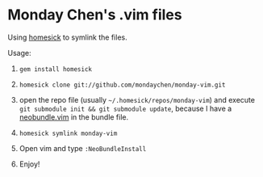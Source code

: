 Monday Chen's .vim files
========

Using [homesick](https://github.com/technicalpickles/homesick) to symlink the files.

Usage:

1. `gem install homesick`

2. `homesick clone git://github.com/mondaychen/monday-vim.git`

3. open the repo file (usually `~/.homesick/repos/monday-vim`) and execute `git submodule init && git submodule update`,
because I have a [neobundle.vim](https://github.com/Shougo/neobundle.vim) in the bundle file.

4. `homesick symlink monday-vim`

5. Open vim and type `:NeoBundleInstall`

6. Enjoy!
